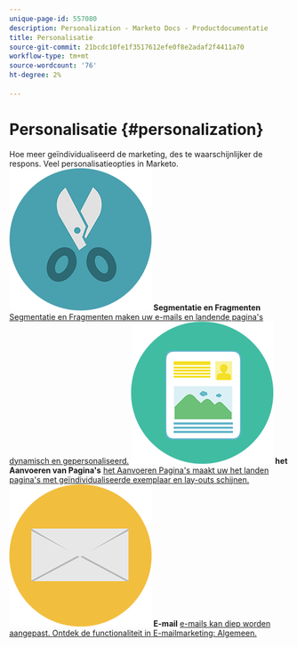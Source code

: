 ```yaml
---
unique-page-id: 557080
description: Personalization - Marketo Docs - Productdocumentatie
title: Personalisatie
source-git-commit: 21bcdc10fe1f3517612efe0f8e2adaf2f4411a70
workflow-type: tm+mt
source-wordcount: '76'
ht-degree: 2%

---
```



# Personalisatie {#personalization}

Hoe meer geïndividualiseerd de marketing, des te waarschijnlijker de respons. Veel personalisatieopties in Marketo.
**![Segmentatie en Fragmenten ](assets/graphic-design-tools-18.png) Segmentatie en Fragmenten** [ Segmentatie en Fragmenten maken uw e-mails en landende pagina&#39;s dynamisch en gepersonaliseerd.](https://docs.marketo.com/display/DOCS/Segmentation+and+Snippets)     **![het Aanvoeren Pagina&#39;s ](assets/office-artboard-80.png) het Aanvoeren van Pagina&#39;s** [ het Aanvoeren Pagina&#39;s maakt uw het landen pagina&#39;s met geïndividualiseerde exemplaar en lay-outs schijnen.](https://docs.marketo.com/display/DOCS/Personalizing+Landing+Pages)     **![E-mail ](assets/office-27-1.png) E-mail** [ e-mails kan diep worden aangepast. Ontdek de functionaliteit in E-mailmarketing: Algemeen.](https://docs.marketo.com/display/DOCS/General)

